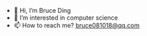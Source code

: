 - 👋 Hi, I’m Bruce Ding
- 👀 I’m interested in computer science
- 📫 How to reach me? bruce081018@qq.com

<!---
bruce081018/bruce081018 is a ✨ special ✨ repository because its `README.md` (this file) appears on your GitHub profile.
You can click the Preview link to take a look at your changes.
--->

